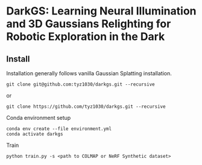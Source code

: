 # DarkGS: Learning Neural Illumination and 3D Gaussians Relighting for Robotic Exploration in the Dark

## Install
Installation generally follows vanilla Gaussian Splatting installation.
```
git clone git@github.com:tyz1030/darkgs.git --recursive
```
or
```
git clone https://github.com/tyz1030/darkgs.git --recursive
```
Conda environment setup
```
conda env create --file environment.yml
conda activate darkgs
```
Train
```
python train.py -s <path to COLMAP or NeRF Synthetic dataset>
```
